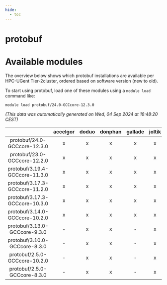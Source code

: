 ```yaml
---
hide:
  - toc
---
```


protobuf
========

# Available modules


The overview below shows which protobuf installations are available per HPC-UGent Tier-2cluster, ordered based on software version (new to old).

To start using protobuf, load one of these modules using a `module load` command like:

```shell
module load protobuf/24.0-GCCcore-12.3.0
```

*(This data was automatically generated on Wed, 04 Sep 2024 at 16:48:20 CEST)*  

| |accelgor|doduo|donphan|gallade|joltik|shinx|skitty|
| :---: | :---: | :---: | :---: | :---: | :---: | :---: | :---: |
|protobuf/24.0-GCCcore-12.3.0|x|x|x|x|x|x|x|
|protobuf/23.0-GCCcore-12.2.0|x|x|x|x|x|-|x|
|protobuf/3.19.4-GCCcore-11.3.0|x|x|x|x|x|x|x|
|protobuf/3.17.3-GCCcore-11.2.0|x|x|x|x|x|-|x|
|protobuf/3.17.3-GCCcore-10.3.0|x|x|x|x|x|-|x|
|protobuf/3.14.0-GCCcore-10.2.0|x|x|x|x|x|-|x|
|protobuf/3.13.0-GCCcore-9.3.0|-|x|x|-|x|-|x|
|protobuf/3.10.0-GCCcore-8.3.0|-|x|x|-|x|-|x|
|protobuf/2.5.0-GCCcore-10.2.0|-|x|x|-|x|-|x|
|protobuf/2.5.0-GCCcore-8.3.0|-|x|x|-|x|-|x|
